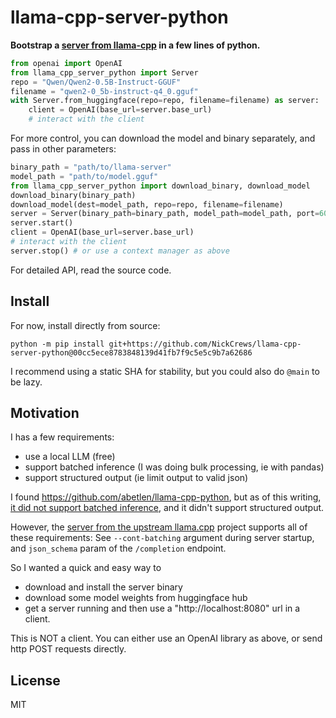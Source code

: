 # llama-cpp-server-python

**Bootstrap a [server from llama-cpp](https://github.com/ggerganov/llama.cpp/tree/master/examples/server) in a few lines of python.**

```python
from openai import OpenAI
from llama_cpp_server_python import Server
repo = "Qwen/Qwen2-0.5B-Instruct-GGUF"
filename = "qwen2-0_5b-instruct-q4_0.gguf"
with Server.from_huggingface(repo=repo, filename=filename) as server:
    client = OpenAI(base_url=server.base_url)
    # interact with the client
```

For more control, you can download the model and binary separately,
and pass in other parameters:

```python
binary_path = "path/to/llama-server"
model_path = "path/to/model.gguf"
from llama_cpp_server_python import download_binary, download_model
download_binary(binary_path)
download_model(dest=model_path, repo=repo, filename=filename)
server = Server(binary_path=binary_path, model_path=model_path, port=6000, ctx_size=1024)
server.start()
client = OpenAI(base_url=server.base_url)
# interact with the client
server.stop() # or use a context manager as above
```

For detailed API, read the source code.

## Install

For now, install directly from source:

`python -m pip install git+https://github.com/NickCrews/llama-cpp-server-python@00cc5ece8783848139d41fb7f9c5e5c9b7a62686`

I recommend using a static SHA for stability, but you could also do `@main` to be lazy.

## Motivation

I has a few requirements:

- use a local LLM (free)
- support batched inference (I was doing bulk processing, ie with pandas)
- support structured output (ie limit output to valid json)

I found https://github.com/abetlen/llama-cpp-python, but as of this writing,
[it did not support batched inference](https://github.com/abetlen/llama-cpp-python/issues/771),
and it didn't support structured output.

However, the [server from the upstream llama.cpp](https://github.com/ggerganov/llama.cpp/tree/master/examples/server)
project supports all of these requirements:
See `--cont-batching` argument during server startup,
and `json_schema` param of the `/completion` endpoint.

So I wanted a quick and easy way to

- download and install the server binary
- download some model weights from huggingface hub
- get a server running and then use a "http://localhost:8080" url in a client.

This is NOT a client. You can either use an OpenAI library as above,
or send http POST requests directly.

## License

MIT